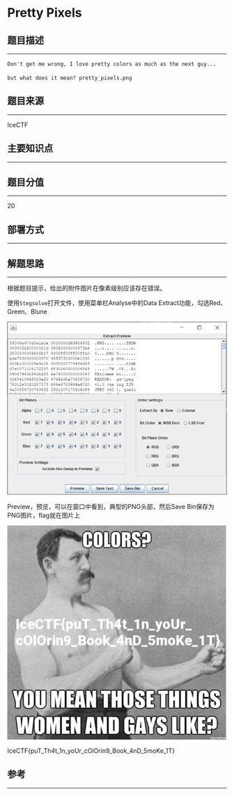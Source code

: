 # Pretty Pixels

## 题目描述
---
```
Don't get me wrong, I love pretty colors as much as the next guy... 

but what does it mean? pretty_pixels.png
```

## 题目来源
---
IceCTF

## 主要知识点
---


## 题目分值
---
20

## 部署方式
---


## 解题思路
---

根据题目提示，给出的附件图片在像素级别应该存在错误。

使用`Stegsolve`打开文件，使用菜单栏Analyse中的Data Extract功能，勾选Red、Green、Blune

![](images/ctf-2021-06-06-23-39-56.png)

Preview，预览，可以在窗口中看到，典型的PNG头部，然后Save Bin保存为PNG图片，flag就在图片上

![](images/ctf-2021-06-06-23-40-22.png)

IceCTF{puT_Th4t_1n_yoUr_cOlOrin9_Book_4nD_5moKe_1T}

## 参考
---
